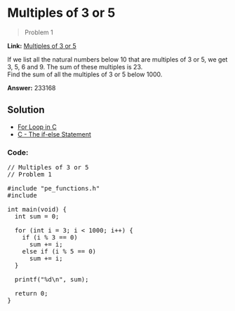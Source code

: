 # Multiples of 3 or 5

> Problem 1  

**Link:** [Multiples of 3 or 5](https://projecteuler.net/problem=1)

If we list all the natural numbers below 10 that are multiples of 3 or 5, we get 3, 5, 6 and 9. The sum of these multiples is 23.  
Find the sum of all the multiples of 3 or 5 below 1000.

**Answer:** 233168

## Solution

* [For Loop in C](https://www.tutorialspoint.com/cprogramming/c_for_loop.htm)  
* [C - The if-else Statement](https://www.tutorialspoint.com/cprogramming/if_else_statement_in_c.htm)

### Code:

<pre>
// Multiples of 3 or 5
// Problem 1

#include "pe_functions.h"
#include <stdio.h>

int main(void) {
  int sum = 0;

  for (int i = 3; i < 1000; i++) {
    if (i % 3 == 0)
      sum += i;
    else if (i % 5 == 0)
      sum += i;
  }

  printf("%d\n", sum);

  return 0;
}
</pre>
